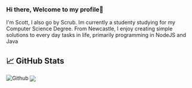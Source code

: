 ### Hi there, Welcome to my profile👋

I'm Scott, I also go by Scrub. Im currently a studenty studying for my Computer Science Degree. From Newcastle, I enjoy creating simple solutions to every day tasks in life, primarily programming in NodeJS and Java

## &#x1f4c8; GitHub Stats
![Github](https://github-readme-stats.vercel.app/api?username=scrub-dev&show_icons=true&theme=midnight-purple&count_private=true)
<a href="https://github.com/SamKingDev/SamKingDev">
  <img align="center" src="https://github-readme-stats.vercel.app/api/top-langs/?username=scrub-dev&theme=midnight-purple" />
</a>
